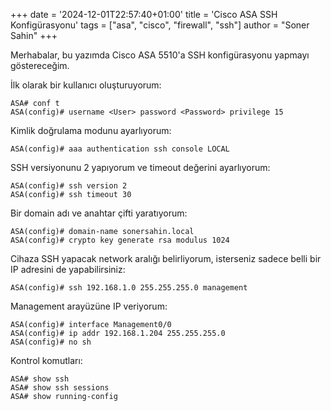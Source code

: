 +++
date = '2024-12-01T22:57:40+01:00'
title = 'Cisco ASA SSH Konfigürasyonu'
tags = ["asa", "cisco", "firewall", "ssh"]
author = "Soner Sahin"
+++

Merhabalar, bu yazımda Cisco ASA 5510'a SSH konfigürasyonu yapmayı göstereceğim.

İlk olarak bir kullanıcı oluşturuyorum:
```
ASA# conf t
ASA(config)# username <User> password <Password> privilege 15
```

Kimlik doğrulama modunu ayarlıyorum:
```
ASA(config)# aaa authentication ssh console LOCAL
```

SSH versiyonunu 2 yapıyorum ve timeout değerini ayarlıyorum:
```
ASA(config)# ssh version 2
ASA(config)# ssh timeout 30
```

Bir domain adı ve anahtar çifti yaratıyorum:
```
ASA(config)# domain-name sonersahin.local
ASA(config)# crypto key generate rsa modulus 1024
```

Cihaza SSH yapacak network aralığı belirliyorum, isterseniz sadece belli bir IP adresini de yapabilirsiniz:
```
ASA(config)# ssh 192.168.1.0 255.255.255.0 management
```

Management arayüzüne IP veriyorum:
```
ASA(config)# interface Management0/0
ASA(config)# ip addr 192.168.1.204 255.255.255.0
ASA(config)# no sh
```

Kontrol komutları:
```
ASA# show ssh
ASA# show ssh sessions
ASA# show running-config
```